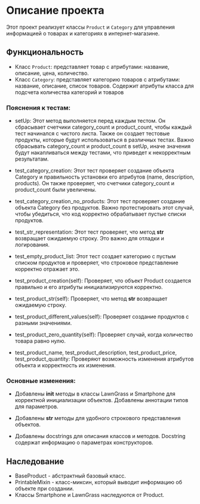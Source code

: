 # Описание проекта

Этот проект реализует классы `Product` и `Category` для управления информацией о товарах и категориях в интернет-магазине.

## Функциональность

*   Класс `Product`: представляет товар с атрибутами: название, описание, цена, количество.
*   Класс `Category`: представляет категорию товаров с атрибутами: название, описание, список товаров.  Содержит атрибуты класса для подсчета количества категорий и товаров


### Пояснения к тестам:


* setUp:  Этот метод выполняется перед каждым тестом. Он сбрасывает счетчики category_count и product_count, чтобы каждый тест начинался с чистого листа. Также он создает тестовые продукты, которые будут использоваться в различных тестах.  Важно сбрасывать category_count и product_count в setUp, иначе значения будут накапливаться между тестами, что приведет к некорректным результатам.

* test_category_creation:  Этот тест проверяет создание объекта Category и правильность установки его атрибутов (name, description, products).  Он также проверяет, что счетчики category_count и product_count были увеличены.

* test_category_creation_no_products: Этот тест проверяет создание объекта Category без продуктов. Важно протестировать этот случай, чтобы убедиться, что код корректно обрабатывает пустые списки продуктов.

* test_str_representation:  Этот тест проверяет, что метод __str__ возвращает ожидаемую строку.  Это важно для отладки и логирования.

* test_empty_product_list: Этот тест создает категорию с пустым списком продуктов и проверяет, что строковое представление корректно отражает это.

* test_product_creation(self):  Проверяет, что объект Product создается правильно и его атрибуты инициализируются корректно.

* test_product_str(self): Проверяет, что метод __str__ возвращает ожидаемую строку.

* test_product_different_values(self): Проверяет создание продуктов с разными значениями.

* test_product_zero_quantity(self): Проверяет случай, когда количество товара равно нулю.

* test_product_name, test_product_description, test_product_price, test_product_quantity: Проверяют возможность изменения атрибутов объекта и корректность их изменения.


### Основные изменения:



* Добавлены __init__ методы в классы LawnGrass и Smartphone для корректной инициализации объектов.  Добавлены аннотации типов для параметров.

* Добавлены __str__ методы для удобного строкового представления объектов.

* Добавлены docstrings для описания классов и методов.  Docstring содержат информацию о параметрах конструкторов.



## Наследование

* BaseProduct - абстрактный базовый класс. 
* PrintableMixin - класс-миксин, который выводит информацию об объекте при создании. 
* Классы Smartphone и LawnGrass наследуются от Product. 